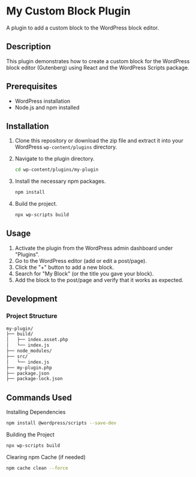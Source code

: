 # My Custom Block Plugin

A plugin to add a custom block to the WordPress block editor.

## Description

This plugin demonstrates how to create a custom block for the WordPress block editor (Gutenberg) using React and the WordPress Scripts package.

## Prerequisites

- WordPress installation
- Node.js and npm installed

## Installation

1. Clone this repository or download the zip file and extract it into your WordPress `wp-content/plugins` directory.

2. Navigate to the plugin directory.

   ```bash
   cd wp-content/plugins/my-plugin
   ```

3. Install the necessary npm packages.
    ```bash
    npm install
    ```

4. Build the project.
    ```bash
    npx wp-scripts build
    ```

## Usage
1. Activate the plugin from the WordPress admin dashboard under "Plugins".
2. Go to the WordPress editor (add or edit a post/page).
3. Click the "+" button to add a new block.
4. Search for "My Block" (or the title you gave your block).
5. Add the block to the post/page and verify that it works as expected.

## Development
### Project Structure
```txt
my-plugin/
├── build/
│   ├── index.asset.php
│   └── index.js
├── node_modules/
├── src/
│   └── index.js
├── my-plugin.php
├── package.json
├── package-lock.json
```

## Commands Used
Installing Dependencies
```bash
npm install @wordpress/scripts --save-dev
```
Building the Project
```bash
npx wp-scripts build
```
Clearing npm Cache (if needed)
```bash
npm cache clean --force
```